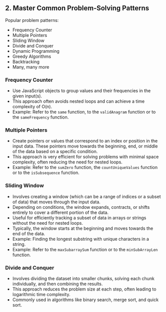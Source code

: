 ## 2. Master Common Problem-Solving Patterns

Popular problem patterns:

- Frequency Counter
- Multiple Pointers
- Sliding Window
- Divide and Conquer
- Dynamic Programming
- Greedy Algorithms
- Backtracking
- Many, many more

### Frequency Counter

- Use JavaScript objects to group values and their frequencies in the given input(s).
- This approach often avoids nested loops and can achieve a time complexity of O(n).
- Example: Refer to the `same` function, to the `validAnagram` function or to the `sameFrequency` function.

### Multiple Pointers

- Create pointers or values that correspond to an index or position in the input data. These pointers move towards the beginning, end, or middle of the data based on a specific condition.
- This approach is very efficient for solving problems with minimal space complexity, often reducing the need for nested loops.
- Example: Refer to the `sumZero` function, the `countUniqueValues` function or to the `isSubsequence` function.

### Sliding Window

- Involves creating a window (which can be a range of indices or a subset of data) that moves through the input data.
- Depending on conditions, the window expands, contracts, or shifts entirely to cover a different portion of the data.
- Useful for efficiently tracking a subset of data in arrays or strings without the need for nested loops.
- Typically, the window starts at the beginning and moves towards the end of the data.
- Example: Finding the longest substring with unique characters in a string.
- Example: Refer to the `maxSubarraySum` function or to the `minSubArrayLen` function.

### Divide and Conquer

- Involves dividing the dataset into smaller chunks, solving each chunk individually, and then combining the results.
- This approach reduces the problem size at each step, often leading to logarithmic time complexity.
- Commonly used in algorithms like binary search, merge sort, and quick sort.
